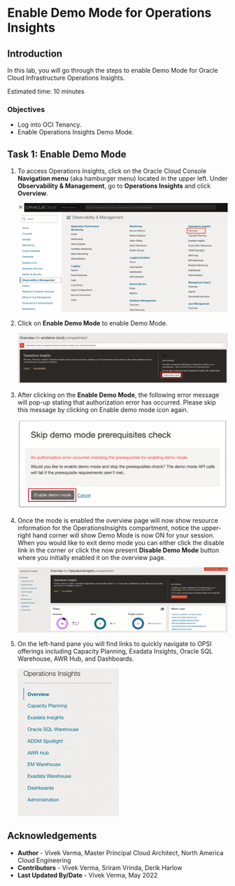 # Enable Demo Mode for Operations Insights

## Introduction

In this lab, you will go through the steps to enable Demo Mode for Oracle Cloud Infrastructure Operations Insights.

Estimated time: 10 minutes

### Objectives

- Log into OCI Tenancy.
- Enable Operations Insights Demo Mode.

## Task 1: Enable Demo Mode

1.  To access Operations Insights, click on the Oracle Cloud Console **Navigation menu** (aka hamburger menu) located in the upper left. Under **Observability & Management**, go to **Operations Insights** and click **Overview**.

      ![Operations Insights](./images/opsi-main-ocw.png " ")

2.  Click on **Enable Demo Mode** to enable Demo Mode.

      ![Enable Demo Mode](./images/opsi-enable-demo-ocw.png " ")

3.  After clicking on the **Enable Demo Mode**, the following error message will pop-up stating that authorization error has occurred. Please skip this message by clicking on Enable demo mode icon again.

      ![Skip Demo Mode Error](./images/opsi-skip-demo-error.png " ")

4.  Once the mode is enabled the overview page will now show resource information for the OperationsInsights compartment, notice the upper-right hand corner will show Demo Mode is now ON for your session.  When you would like to exit demo mode you can either click the disable link in the corner or click the now present **Disable Demo Mode** button where you initially enabled it on the overview page.

      ![Demo Mode ON](./images/opsi-demo-mode-on-ocw.png " ")

5.  On the left-hand pane you will find links to quickly navigate to OPSI offerings including Capacity Planning, Exadata Insights, Oracle SQL Warehouse, AWR Hub, and Dashboards.  

      ![Left Pane](./images/opsi-left-pane-new.png " ")

## Acknowledgements

- **Author** - Vivek Verma, Master Principal Cloud Architect, North America Cloud Engineering
- **Contributors** - Vivek Verma, Sriram Vrinda, Derik Harlow
- **Last Updated By/Date** - Vivek Verma, May 2022